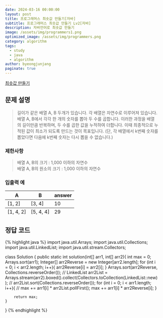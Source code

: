 ```yaml
---
date: 2024-03-16 00:00:00
layout: post
title: 프로그래머스 최솟값 만들기[자바]
subtitle: 프로그래머스 최솟값 만들기 Lv2[자바]
description: 자바언어로 최솟값 만들기
image: /assets/img/programmers1.png
optimized_image: /assets/img/programmers.png
category: algorithm
tags:
  - study
  - java
  - algorithm
author: byeongjunjang
paginate: true
---
```


<a href="https://school.programmers.co.kr/learn/courses/30/lessons/12941">최솟값 만들기</a>

## 문제 설명

> 길이가 같은 배열 A, B 두개가 있습니다. 각 배열은 자연수로 이루어져 있습니다.  
배열 A, B에서 각각 한 개의 숫자를 뽑아 두 수를 곱합니다.   이러한 과정을 배열의 길이만큼 반복하며, 두 수를 곱한 값을 누적하여 더합니다.  이때 최종적으로 누적된 값이 최소가 되도록 만드는 것이 목표입니다.  (단, 각 배열에서 k번째 숫자를 뽑았다면 다음에 k번째 숫자는 다시 뽑을 수 없습니다.)
    
### 제한사항

> 배열 A, B의 크기 : 1,000 이하의 자연수  
배열 A, B의 원소의 크기 : 1,000 이하의 자연수

### 입출력 예

<table>
  <thead>
    <tr>
      <th>A</th>
      <th>B</th>
      <th>answer</th>
    </tr>
  </thead>
  <tfoot>
    <tr>
      <td>[1, 4, 2]</td>
      <td>[5, 4, 4]</td>
      <td>29</td>
    </tr>
  </tfoot>
  <tbody>
    <tr>
      <td>[1, 2]</td>
      <td>[3, 4]</td>
      <td>10</td>
    </tr>
  </tbody>
</table>


## 정답 코드

{% highlight java %}
import java.util.Arrays;
import java.util.Collections;
import java.util.LinkedList;
import java.util.stream.Collectors;

class Solution
{
    public static int solution(int[] arr1, int[] arr2){
        int max = 0;
        Arrays.sort(arr1);
        Integer[] arr2Reverse = new Integer[arr2.length];
        for (int i = 0; i < arr2.length; i++){
            arr2Reverse[i] = arr2[i];
        }
        Arrays.sort(arr2Reverse, Collections.reverseOrder());
//        LinkedList<Integer> arr2List = Arrays.stream(arr2).boxed().collect(Collectors.toCollection(LinkedList::new));
//        arr2List.sort(Collections.reverseOrder());
        for (int i = 0; i < arr1.length; i++){
//            max += arr1[i] * arr2List.pollFirst();
            max += arr1[i] * arr2Reverse[i];
        }

        return max;
    }
}
{% endhighlight %}
